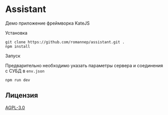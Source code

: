 # Assistant

Демо приложение фреймворка KateJS

Установка
````
git clone https://github.com/romannep/assistant.git .
npm install
````

Запуск

Предварительно необходимо указать параметры сервера и соединения с СУБД в `env.json`

````
npm run dev
````
## Лицензия
[AGPL-3.0](https://github.com/romannep/assistant/blob/master/LICENSE)
